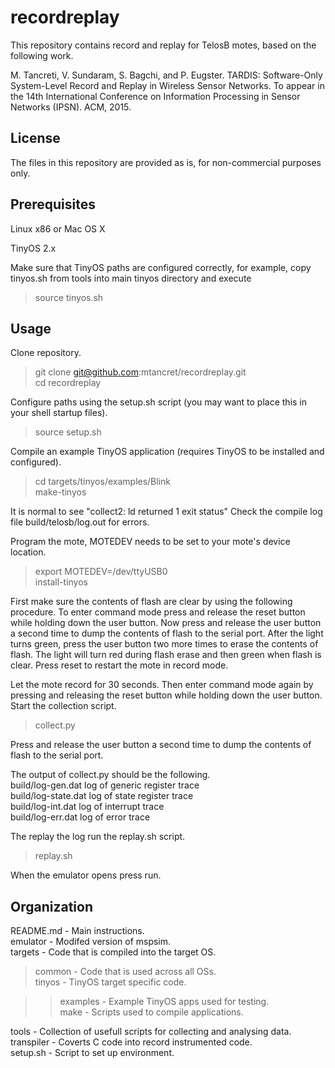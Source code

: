 recordreplay
==========

This repository contains record and replay for TelosB motes, based on the following work.

M. Tancreti, V. Sundaram, S. Bagchi, and P. Eugster.
TARDIS: Software-Only System-Level Record and Replay in Wireless Sensor Networks.
To appear in the 14th International Conference on Information Processing in Sensor Networks (IPSN).
ACM, 2015.

License
----------

The files in this repository are provided as is, for non-commercial purposes only.

Prerequisites
----------

Linux x86 or Mac OS X

TinyOS 2.x  

Make sure that TinyOS paths are configured correctly, for example, copy tinyos.sh from tools into main tinyos directory and execute

> source tinyos.sh

Usage
----------

Clone repository.

> git clone git@github.com:mtancret/recordreplay.git  
> cd recordreplay  

Configure paths using the setup.sh script (you may want to place this in your shell startup files).

> source setup.sh

Compile an example TinyOS application (requires TinyOS to be installed and configured).

> cd targets/tinyos/examples/Blink  
> make-tinyos  

It is normal to see "collect2: ld returned 1 exit status"
Check the compile log file build/telosb/log.out for errors.

Program the mote, MOTEDEV needs to be set to your mote's device location.

> export MOTEDEV=/dev/ttyUSB0  
> install-tinyos  

First make sure the contents of flash are clear by using the following procedure.
To enter command mode press and release the reset button while holding down the user button.
Now press and release the user button a second time to dump the contents of flash to the serial port.
After the light turns green, press the user button two more times to erase the contents of flash.
The light will turn red during flash erase and then green when flash is clear.
Press reset to restart the mote in record mode.

Let the mote record for 30 seconds.
Then enter command mode again by pressing and releasing the reset button while holding down the user button. Start the collection script.

> collect.py

Press and release the user button a second time to dump the contents of flash to the serial port.

The output of collect.py should be the following.  
build/log-gen.dat log of generic register trace  
build/log-state.dat log of state register trace  
build/log-int.dat log of interrupt trace  
build/log-err.dat log of error trace  

The replay the log run the replay.sh script.

> replay.sh

When the emulator opens press run.

Organization
----------
README.md - Main instructions.  
emulator - Modifed version of mspsim.  
targets - Code that is compiled into the target OS.  
> common - Code that is used across all OSs.  
> tinyos - TinyOS target specific code.  

> > examples - Example TinyOS apps used for testing.  
> > make - Scripts used to compile applications.  

tools - Collection of usefull scripts for collecting and analysing data.  
transpiler - Coverts C code into record instrumented code.  
setup.sh - Script to set up environment.  


